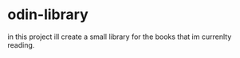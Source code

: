 # odin-library

in this project ill create a small library for the books that im currenlty reading.
